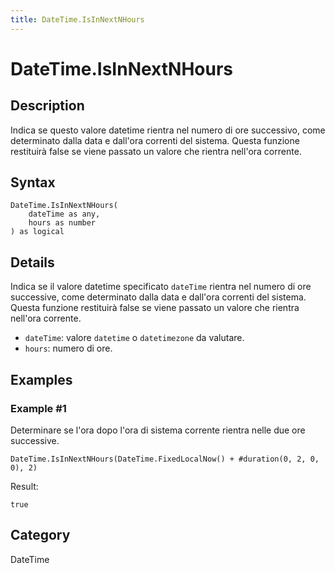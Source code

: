 ```yaml
---
title: DateTime.IsInNextNHours
---
```


# DateTime.IsInNextNHours


## Description

Indica se questo valore datetime rientra nel numero di ore successivo, come determinato dalla data e dall&#39;ora correnti del sistema. Questa funzione restituirà false se viene passato un valore che rientra nell&#39;ora corrente.


## Syntax

```powerquery
DateTime.IsInNextNHours(
    dateTime as any,
    hours as number
) as logical
```


## Details

Indica se il valore datetime specificato <code>dateTime</code> rientra nel numero di ore successive, come determinato dalla data e dall'ora correnti del sistema. Questa funzione restituirà false se viene passato un valore che rientra nell'ora corrente.      <ul>      <li><code>dateTime</code>: valore <code>datetime</code> o <code>datetimezone</code> da valutare.</li>      <li><code>hours</code>: numero di ore.</li>      </ul>


## Examples

### Example #1 
Determinare se l&#39;ora dopo l&#39;ora di sistema corrente rientra nelle due ore successive.
```powerquery
DateTime.IsInNextNHours(DateTime.FixedLocalNow() + #duration(0, 2, 0, 0), 2)
```

Result: 
```powerquery
true
```




## Category
DateTime
